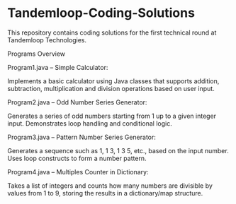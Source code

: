 # Tandemloop-Coding-Solutions
This repository contains coding solutions for the first technical round at Tandemloop Technologies.


Programs Overview


Program1.java –  Simple Calculator:

Implements a basic calculator using Java classes that supports addition, subtraction, multiplication and division operations based on user input.


Program2.java –  Odd Number Series Generator:

Generates a series of odd numbers starting from 1 up to a given integer input. Demonstrates loop handling and conditional logic.


Program3.java –  Pattern Number Series Generator:

Generates a sequence such as 1, 1 3, 1 3 5, etc., based on the input number. Uses loop constructs to form a number pattern.


Program4.java –  Multiples Counter in Dictionary:

Takes a list of integers and counts how many numbers are divisible by values from 1 to 9, storing the results in a dictionary/map structure.

